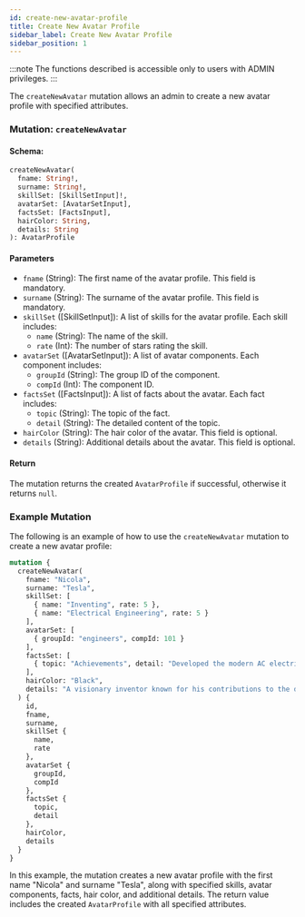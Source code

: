 ```yaml
---
id: create-new-avatar-profile
title: Create New Avatar Profile
sidebar_label: Create New Avatar Profile
sidebar_position: 1
---
```


:::note
The functions described is accessible only to users with ADMIN privileges.
:::

The `createNewAvatar` mutation allows an admin to create a new avatar profile with specified attributes.

### Mutation: `createNewAvatar`

#### Schema:
```graphql
createNewAvatar(
  fname: String!,
  surname: String!,
  skillSet: [SkillSetInput]!,
  avatarSet: [AvatarSetInput],
  factsSet: [FactsInput],
  hairColor: String,
  details: String
): AvatarProfile
```

#### Parameters

- `fname` (String): The first name of the avatar profile. This field is mandatory.
- `surname` (String): The surname of the avatar profile. This field is mandatory.
- `skillSet` ([SkillSetInput]): A list of skills for the avatar profile. Each skill includes:
  - `name` (String): The name of the skill.
  - `rate` (Int): The number of stars rating the skill.
- `avatarSet` ([AvatarSetInput]): A list of avatar components. Each component includes:
  - `groupId` (String): The group ID of the component.
  - `compId` (Int): The component ID.
- `factsSet` ([FactsInput]): A list of facts about the avatar. Each fact includes:
  - `topic` (String): The topic of the fact.
  - `detail` (String): The detailed content of the topic.
- `hairColor` (String): The hair color of the avatar. This field is optional.
- `details` (String): Additional details about the avatar. This field is optional.

#### Return

The mutation returns the created `AvatarProfile` if successful, otherwise it returns `null`.

### Example Mutation

The following is an example of how to use the `createNewAvatar` mutation to create a new avatar profile:

```graphql
mutation {
  createNewAvatar(
    fname: "Nicola",
    surname: "Tesla",
    skillSet: [
      { name: "Inventing", rate: 5 },
      { name: "Electrical Engineering", rate: 5 }
    ],
    avatarSet: [
      { groupId: "engineers", compId: 101 }
    ],
    factsSet: [
      { topic: "Achievements", detail: "Developed the modern AC electricity supply system" }
    ],
    hairColor: "Black",
    details: "A visionary inventor known for his contributions to the development of alternating current (AC) power systems."
  ) {
    id,
    fname,
    surname,
    skillSet {
      name,
      rate
    },
    avatarSet {
      groupId,
      compId
    },
    factsSet {
      topic,
      detail
    },
    hairColor,
    details
  }
}
```

In this example, the mutation creates a new avatar profile with the first name "Nicola" and surname "Tesla", along with specified skills, avatar components, facts, hair color, and additional details. The return value includes the created `AvatarProfile` with all specified attributes.